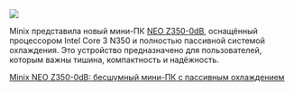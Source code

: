<!--2025-06-01 09:00:28-->
<div class="yb">
  <div class="rss habr"><img src="https://habrastorage.org/getpro/habr/upload_files/e92/d73/fbb/e92d73fbb2a37c1d7273731104b29cef.jpg" /><p>Minix представила новый мини-ПК <a href="https://www.minix.com.hk/products/minix-neo-z350-0db-fanless-mini-pc" rel="noopener noreferrer nofollow">NEO Z350-0dB</a>, оснащённый процессором Intel Core 3 N350 и полностью пассивной системой охлаждения. Это устройство предназначено для пользователей, которым важны тишина, компактность и надёжность. </p> <a... <p class="titl"><a href="https://habr.com/ru/news/914644/?utm_source=habrahabr&utm_medium=rss&utm_campaign=914644">Minix NEO Z350-0dB: бесшумный мини-ПК с пассивным охлаждением</a></p></div>
</div>
